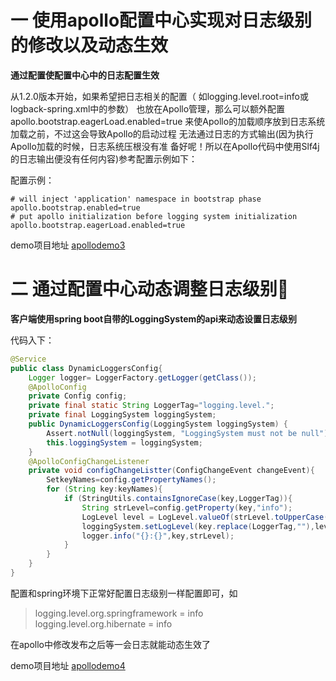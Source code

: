 # 一 使用apollo配置中心实现对日志级别的修改以及动态生效

**通过配置使配置中心中的日志配置生效**

从1.2.0版本开始，如果希望把日志相关的配置（
如logging.level.root=info或logback-spring.xml中的参数）
也放在Apollo管理，那么可以额外配置apollo.bootstrap.eagerLoad.enabled=true
来使Apollo的加载顺序放到日志系统加载之前，不过这会导致Apollo的启动过程
无法通过日志的方式输出(因为执行Apollo加载的时候，日志系统压根没有准
备好呢！所以在Apollo代码中使用Slf4j的日志输出便没有任何内容)参考配置示例如下：

配置示例：
```properties
# will inject 'application' namespace in bootstrap phase
apollo.bootstrap.enabled=true
# put apollo initialization before logging system initialization
apollo.bootstrap.eagerLoad.enabled=true
```

demo项目地址 [apollodemo3](https://github.com/Accelerater/DMP-Demo/tree/add-demo3And4/apollo/apollo-demo3)

# 二 通过配置中心动态调整日志级别

**客户端使用spring boot自带的LoggingSystem的api来动态设置日志级别**

代码入下：
```java
@Service
public class DynamicLoggersConfig{
	Logger logger= LoggerFactory.getLogger(getClass());
	@ApolloConfig
	private Config config;
	private final static String LoggerTag="logging.level.";
	private final LoggingSystem loggingSystem;
	public DynamicLoggersConfig(LoggingSystem loggingSystem) {
		Assert.notNull(loggingSystem, "LoggingSystem must not be null");
		this.loggingSystem = loggingSystem;
	}
	@ApolloConfigChangeListener
	private void configChangeListter(ConfigChangeEvent changeEvent){
		SetkeyNames=config.getPropertyNames();
		for (String key:keyNames){
			if (StringUtils.containsIgnoreCase(key,LoggerTag)){
				String strLevel=config.getProperty(key,"info");
				LogLevel level = LogLevel.valueOf(strLevel.toUpperCase());
				loggingSystem.setLogLevel(key.replace(LoggerTag,""),level);
				logger.info("{}:{}",key,strLevel);
			}
		}
	}
}
```

配置和spring环境下正常好配置日志级别一样配置即可，如
> logging.level.org.springframework = info  
logging.level.org.hibernate = info

在apollo中修改发布之后等一会日志就能动态生效了

demo项目地址 [apollodemo4](https://github.com/Accelerater/DMP-Demo/tree/add-demo3And4/apollo/apollo-demo4)